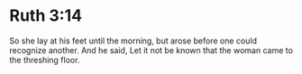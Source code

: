 # Ruth 3:14

So she lay at his feet until the morning, but arose before one could recognize another. And he said, Let it not be known that the woman came to the threshing floor.
